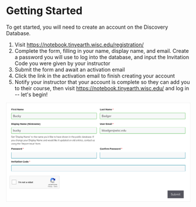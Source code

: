 # Getting Started

To get started, you will need to create an account on the Discovery Database.

1. Visit <https://notebook.tinyearth.wisc.edu/registration/>
2. Complete the form, filling in your name, display name, and email. Create a password you will use to log into the database, and input the Invitation Code you were given by your instructor
3. Submit the form and await an activation email
4. Click the link in the activation email to finish creating your account
5. Notify your instructor that your account is complete so they can add you to their course, then visit <https://notebook.tinyearth.wisc.edu/> and log in -- let's begin!

![Example screenshot of the registration form](assets/Registration.png)